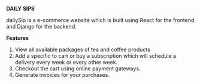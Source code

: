 **DAILY SIPS**

dailySip is a e-commerce website which is built using React for the frontend and Django for the backend.

**Features**
1. View all available packages of tea and coffee products
2. Add a specific to cart or buy a subscription which will schedule a delivery every week or every other week.
3. Checkout the cart using online payment gateways.
4. Generate invoices for your purchases.
